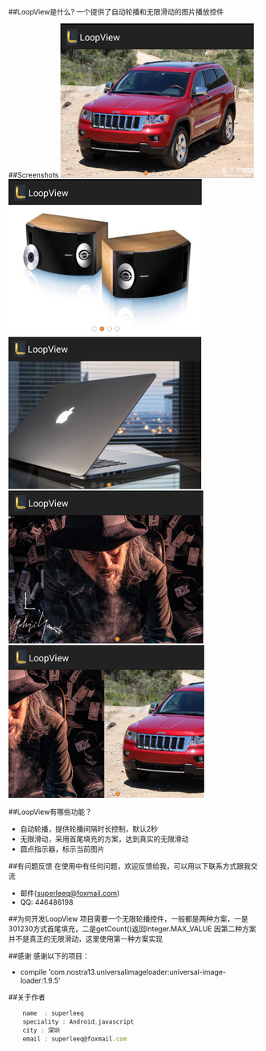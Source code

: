 ##LoopView是什么?
一个提供了自动轮播和无限滑动的图片播放控件

##Screenshots
![one.png](https://github.com/superleeq/loopview/blob/master/app/src/main/res/raw/one.png)
![one.png](https://github.com/superleeq/loopview/blob/master/app/src/main/res/raw/two.png)
![one.png](https://github.com/superleeq/loopview/blob/master/app/src/main/res/raw/three.png)
![one.png](https://github.com/superleeq/loopview/blob/master/app/src/main/res/raw/four.png)
![one.png](https://github.com/superleeq/loopview/blob/master/app/src/main/res/raw/slide.png)

##LoopView有哪些功能？

* 自动轮播，提供轮播间隔时长控制，默认2秒
* 无限滑动，采用首尾填充的方案，达到真实的无限滑动
* 圆点指示器，标示当前图片


##有问题反馈
在使用中有任何问题，欢迎反馈给我，可以用以下联系方式跟我交流

* 邮件(superleeq@foxmail.com)
* QQ: 446486198

##为何开发LoopView
项目需要一个无限轮播控件，一般都是两种方案，一是301230方式首尾填充，二是getCount()返回Integer.MAX_VALUE
因第二种方案并不是真正的无限滑动，这里使用第一种方案实现


##感谢
感谢以下的项目：

* compile 'com.nostra13.universalimageloader:universal-image-loader:1.9.5' 


##关于作者

```javascript
    name  : superleeq
    speciality : Android,javascript
    city : 深圳
    email : superleeq@foxmail.com
```
